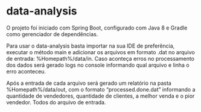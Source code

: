 # data-analysis

O projeto foi iniciado com Spring Boot, configurado com Java 8 e Gradle como gerenciador de dependências.
 
Para usar o data-analysis basta importar na sua IDE de preferência, executar o método main e adicionar os arquivos em formato .dat no arquivo de entrada: %Homepath%/data/in. Caso aconteça erros no processamento dos dados será gerado logs no console informando qual arquivo e linha o erro aconteceu.

Após a entrada de cada arquivo será gerado um relatório na pasta %Homepath%/data/out, com o formato “processed.done.dat” informando a quantidade de vendedores, quantidade de clientes, a melhor venda e o pior vendedor. Todos do arquivo de entrada.

